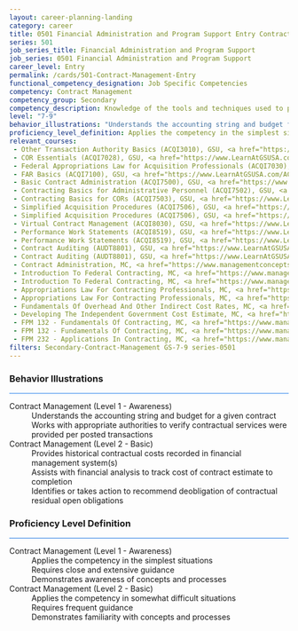 ```yaml
---
layout: career-planning-landing
category: career
title: 0501 Financial Administration and Program Support Entry Contract Management
series: 501
job_series_title: Financial Administration and Program Support
job_series: 0501 Financial Administration and Program Support
career_level: Entry
permalink: /cards/501-Contract-Management-Entry
functional_competency_designation: Job Specific Competencies
competency: Contract Management
competency_group: Secondary
competency_description: Knowledge of the tools and techniques used to propose, plan, initiate, and manage contracts and other Federal funding instruments and the associated deliverables, deadlines, and contract terms and conditions.
level: "7-9"
behavior_illustrations: "Understands the accounting string and budget for a given contract ? Works with appropriate authorities to verify contractual services were provided per posted transactions ? Provides historical contractual costs recorded in financial management system(s) ? Assists with financial analysis to track cost of contract estimate to completion ? Identifies or takes action to recommend deobligation of contractual residual open obligations"
proficiency_level_definition: Applies the competency in the simplest situations ? Requires close and extensive guidance ? Demonstrates awareness of concepts and processes ? Applies the competency in somewhat difficult situations ? Requires frequent guidance ? Demonstrates familiarity with concepts and processes 
relevant_courses: 
 - Other Transaction Authority Basics (ACQI3010), GSU, <a href="https://www.LearnAtGSUSA.com/ACQI3010">https://www.LearnAtGSUSA.com/ACQI3010</a>
 - COR Essentials (ACQI7028), GSU, <a href="https://www.LearnAtGSUSA.com/ACQI7028">https://www.LearnAtGSUSA.com/ACQI7028</a>
 - Federal Appropriations Law for Acquisition Professionals (ACQI7030), GSU, <a href="https://www.LearnAtGSUSA.com/ACQI7030">https://www.LearnAtGSUSA.com/ACQI7030</a>
 - FAR Basics (ACQI7100), GSU, <a href="https://www.LearnAtGSUSA.com/ACQI7100">https://www.LearnAtGSUSA.com/ACQI7100</a>
 - Basic Contract Administration (ACQI7500), GSU, <a href="https://www.LearnAtGSUSA.com/ACQI7500">https://www.LearnAtGSUSA.com/ACQI7500</a>
 - Contracting Basics for Administrative Personnel (ACQI7502), GSU, <a href="https://www.LearnAtGSUSA.com/ACQI7502">https://www.LearnAtGSUSA.com/ACQI7502</a>
 - Contracting Basics for CORs (ACQI7503), GSU, <a href="https://www.LearnAtGSUSA.com/ACQI7503">https://www.LearnAtGSUSA.com/ACQI7503</a>
 - Simplified Acquisition Procedures (ACQI7506), GSU, <a href="https://www.LearnAtGSUSA.com/ACQI7506">https://www.LearnAtGSUSA.com/ACQI7506</a>
 - Simplified Acquisition Procedures (ACQI7506), GSU, <a href="https://www.LearnAtGSUSA.com/ACQI7510">https://www.LearnAtGSUSA.com/ACQI7510</a>
 - Virtual Contract Management (ACQI8030), GSU, <a href="https://www.LearnAtGSUSA.com/ACQI8030">https://www.LearnAtGSUSA.com/ACQI8030</a>
 - Performance Work Statements (ACQI8519), GSU, <a href="https://www.LearnAtGSUSA.com/ACQI8519">https://www.LearnAtGSUSA.com/ACQI8519</a>
 - Performance Work Statements (ACQI8519), GSU, <a href="https://www.LearnAtGSUSA.com/ACQI8523">https://www.LearnAtGSUSA.com/ACQI8523</a>
 - Contract Auditing (AUDT8801), GSU, <a href="https://www.LearnAtGSUSA.com/AUDT8801">https://www.LearnAtGSUSA.com/AUDT8801</a>
 - Contract Auditing (AUDT8801), GSU, <a href="https://www.LearnAtGSUSA.com/AUDT8805">https://www.LearnAtGSUSA.com/AUDT8805</a>
 - Contract Administration, MC, <a href="https://www.managementconcepts.com/course/id/1022?utm_source=CFOportal&utm_medium=listing&utm_campaign=CFOTTEP&utm_id=23FM">https://www.managementconcepts.com/course/id/1022?utm_source=CFOportal&utm_medium=listing&utm_campaign=CFOTTEP&utm_id=23FM</a>
 - Introduction To Federal Contracting, MC, <a href="https://www.managementconcepts.com/course/id/1048?utm_source=CFOportal&utm_medium=listing&utm_campaign=CFOTTEP&utm_id=23FM">https://www.managementconcepts.com/course/id/1048?utm_source=CFOportal&utm_medium=listing&utm_campaign=CFOTTEP&utm_id=23FM</a>
 - Introduction To Federal Contracting, MC, <a href="https://www.managementconcepts.com/course/id/1048?utm_source=CFOportal&utm_medium=listing&utm_campaign=CFOTTEP&utm_id=23FM">https://www.managementconcepts.com/course/id/1048?utm_source=CFOportal&utm_medium=listing&utm_campaign=CFOTTEP&utm_id=23FM</a>
 - Appropriations Law For Contracting Professionals, MC, <a href="https://www.managementconcepts.com/course/id/1051?utm_source=CFOportal&utm_medium=listing&utm_campaign=CFOTTEP&utm_id=23FM">https://www.managementconcepts.com/course/id/1051?utm_source=CFOportal&utm_medium=listing&utm_campaign=CFOTTEP&utm_id=23FM</a>
 - Appropriations Law For Contracting Professionals, MC, <a href="https://www.managementconcepts.com/course/id/1051?utm_source=CFOportal&utm_medium=listing&utm_campaign=CFOTTEP&utm_id=23FM">https://www.managementconcepts.com/course/id/1051?utm_source=CFOportal&utm_medium=listing&utm_campaign=CFOTTEP&utm_id=23FM</a>
 - Fundamentals Of Overhead And Other Indirect Cost Rates, MC, <a href="https://www.managementconcepts.com/course/id/1052?utm_source=CFOportal&utm_medium=listing&utm_campaign=CFOTTEP&utm_id=23FM">https://www.managementconcepts.com/course/id/1052?utm_source=CFOportal&utm_medium=listing&utm_campaign=CFOTTEP&utm_id=23FM</a>
 - Developing The Independent Government Cost Estimate, MC, <a href="https://www.managementconcepts.com/course/id/1125?utm_source=CFOportal&utm_medium=listing&utm_campaign=CFOTTEP&utm_id=23FM">https://www.managementconcepts.com/course/id/1125?utm_source=CFOportal&utm_medium=listing&utm_campaign=CFOTTEP&utm_id=23FM</a>
 - FPM 132 - Fundamentals Of Contracting, MC, <a href="https://www.managementconcepts.com/course/id/6878?utm_source=CFOportal&utm_medium=listing&utm_campaign=CFOTTEP&utm_id=23FM">https://www.managementconcepts.com/course/id/6878?utm_source=CFOportal&utm_medium=listing&utm_campaign=CFOTTEP&utm_id=23FM</a>
 - FPM 132 - Fundamentals Of Contracting, MC, <a href="https://www.managementconcepts.com/course/id/6878?utm_source=CFOportal&utm_medium=listing&utm_campaign=CFOTTEP&utm_id=23FM">https://www.managementconcepts.com/course/id/6878?utm_source=CFOportal&utm_medium=listing&utm_campaign=CFOTTEP&utm_id=23FM</a>
 - FPM 232 - Applications In Contracting, MC, <a href="https://www.managementconcepts.com/course/id/6888?utm_source=CFOportal&utm_medium=listing&utm_campaign=CFOTTEP&utm_id=23FM">https://www.managementconcepts.com/course/id/6888?utm_source=CFOportal&utm_medium=listing&utm_campaign=CFOTTEP&utm_id=23FM</a>
filters: Secondary-Contract-Management GS-7-9 series-0501
---
```


<div class="desktop:grid-col-6 margin-y-3">
  <div class="border-top-2 bg-white padding-3 shadow-5 height-full members-hover border-1px button-border border-top-blue radius-lg card-text-color">
    <h3>Behavior Illustrations</h3>
    <hr style="background-color: #2680EB !important;"/>
    <dl class="text-base card-content-color"><dt>Contract Management (Level 1 - Awareness)</dt><dd>Understands the accounting string and budget for a given contract </dd><dd> Works with appropriate authorities to verify contractual services were provided per posted transactions</dd><dt>Contract Management (Level 2 - Basic)</dt><dd>Provides historical contractual costs recorded in financial management system(s) </dd><dd> Assists with financial analysis to track cost of contract estimate to completion </dd><dd> Identifies or takes action to recommend deobligation of contractual residual open obligations</dd></dl>
  </div>
</div>
<div class="desktop:grid-col-6 margin-y-3">
  <div class="border-top-2 bg-white padding-3 shadow-5 height-full members-hover border-1px button-border border-top-blue radius-lg card-text-color">
    <h3>Proficiency Level Definition</h3>
     <hr style="background-color: #1b75e0 !important;"/>
    <dl class="text-base card-content-color"><dt>Contract Management (Level 1 - Awareness)</dt><dd>Applies the competency in the simplest situations </dd><dd> Requires close and extensive guidance </dd><dd> Demonstrates awareness of concepts and processes</dd><dt>Contract Management (Level 2 - Basic)</dt><dd>Applies the competency in somewhat difficult situations </dd><dd> Requires frequent guidance </dd><dd> Demonstrates familiarity with concepts and processes </dd></dl>
  </div>
</div>